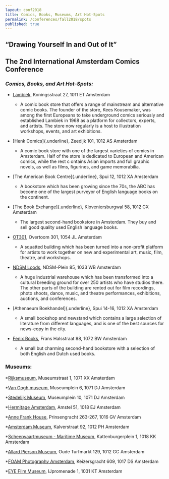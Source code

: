 ```yaml
---
layout: conf2018
title: Comics, Books, Museums, Art Hot-Spots
permalink: /conferences/fall2018/spots
published: true
---
```


## “Drawing Yourself In and Out of It”  
## The 2nd International Amsterdam Comics Conference

### _Comics, Books, and Art Hot-Spots:_

* [Lambiek](http://lambiek.net), Koningsstraat 27, 1011 ET
Amsterdam
	* A comic book store that offers a range of mainstream and alternative comic books. The founder of the store, Kees Kousemaker, was among the first Europeans to take underground comics seriously and established Lambiek in 1968 as a platform for collectors, experts, and artists. The store now 
	regularly is a host to illustration workshops, events, and art exhibitions.


* [Henk Comics]{.underline}, Zeedijk 101, 1012 AS Amsterdam
	* A comic book store with one of the largest varieties of comics in Amsterdam. Half of the store is dedicated to European and American comics, while the rest c
	ontains Asian imports and full graphic novels, as well as films, figurines, and game memorabilia. 


* [The American Book Centre]{.underline}, Spui 12, 1012 XA Amsterdam
	* A bookstore which has been growing since the 70s, the ABC has become one of the largest purveyor of English language books on the continent.


* [The Book Exchange]{.underline}, Kloveniersburgwal 58, 1012 CX Amsterdam
	* The largest second-hand bookstore in Amsterdam. They buy and sell good quality used English language books.


* [OT301](http://ot301.nl), Overtoom 301, 1054 JL Amsterdam
	* A squatted building which has been turned into a non-profit platform for artists to work together on new and experimental art, music, film, theatre, and workshops.


* [NDSM Loods](http://ndsmloods.nl), NDSM-Plein 85, 1033 WB Amsterdam
	* A huge industrial warehouse which has been transformed into a cultural breeding ground for over 250 artists who have studios there. The other parts of the building are rented out for film recordings, photo shoots, dance, music, and theatre performances, exhibitions, auctions, and conferences.


* [Athenaeum Boekhandel]{.underline}, Spui 14-16, 1012 XA Amsterdam
	* A small bookshop and newstand which contains a large selection of literature from different languages, and is one of the best sources for news-copy in the city.


* [Fenix Books](http://fenixbooks.com), Frans Halsstraat 88, 1072 BW Amsterdam
	* A small but charming second-hand bookstore with a selection of both English and Dutch used books.


### __Museums:__

*[Rijksmuseum](https://www.rijksmuseum.nl/en), Museumstraat 1, 1071 XX Amsterdam

*[Van Gogh museum](https://www.vangoghmuseum.nl/en), Museumplein 6, 1071 DJ Amsterdam

*[Stedelijk Museum](https://www.stedelijk.nl/en), Museumplein 10, 1071 DJ Amsterdam

*[Hermitage Amsterdam](https://hermitage.nl/nl/), Amstel 51, 1018 EJ Amsterdam

*[Anne Frank House](https://www.annefrank.org/en/), Prinsengracht 263-267, 1016 GV Amsterdam

*[Amsterdam Museum](https://www.amsterdammuseum.nl/), Kalverstraat 92, 1012 PH Amsterdam

*[Scheepvaartmuseum - Maritime Museum](https://www.hetscheepvaartmuseum.com/), Kattenburgerplein 1, 1018 KK Amsterdam

*[Allard Pierson Museum](http://www.allardpiersonmuseum.nl/en), Oude Turfmarkt 129, 1012 GC Amsterdam

*[FOAM Photography Amsterdam](https://www.foam.org/), Keizersgracht 609, 1017 DS Amsterdam

*[EYE Film Museum](https://www.eyefilm.nl/en), IJpromenade 1, 1031 KT Amsterdam


